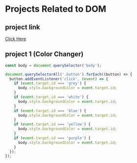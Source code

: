 # Projects Related to DOM

## project link
[Click Here](https://stackblitz.com/edit/dom-project-chaiaurcode-neytkh?file=index.html)

## project 1 (Color Changer)

```javascript
const body = document.querySelector('body');

document.querySelectorAll('.button').forEach((button) => {
  button.addEventListener('click', (event) => {
    if (event.target.id === 'grey') {
      body.style.backgroundColor = event.target.id;
    }
    if (event.target.id === 'white') {
      body.style.backgroundColor = event.target.id;
    }
    if (event.target.id === 'blue') {
      body.style.backgroundColor = event.target.id;
    }
    if (event.target.id === 'yellow') {
      body.style.backgroundColor = event.target.id;
    }
    if (event.target.id === 'purple') {
      body.style.backgroundColor = event.target.id;
    }
  });
});

```